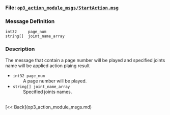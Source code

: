 ### File: [`op3_action_module_msgs/StartAction.msg`](https://github.com/ROBOTIS-GIT/ROBOTIS-OP3-msgs/blob/master/op3_action_module_msgs/msg/StartAction.msg)

### Message Definition
```
int32     page_num
string[]  joint_name_array
```

### Description
The message that contain a page number will be played and specified joints name will be applied action plaing result  

* `int32 page_num`  
&emsp;&emsp; A page number will be played.  
* `string[] joint_name_array`  
&emsp;&emsp; Specified joints names.   

<br>
[&lt;&lt; Back](op3_action_module_msgs.md) 
